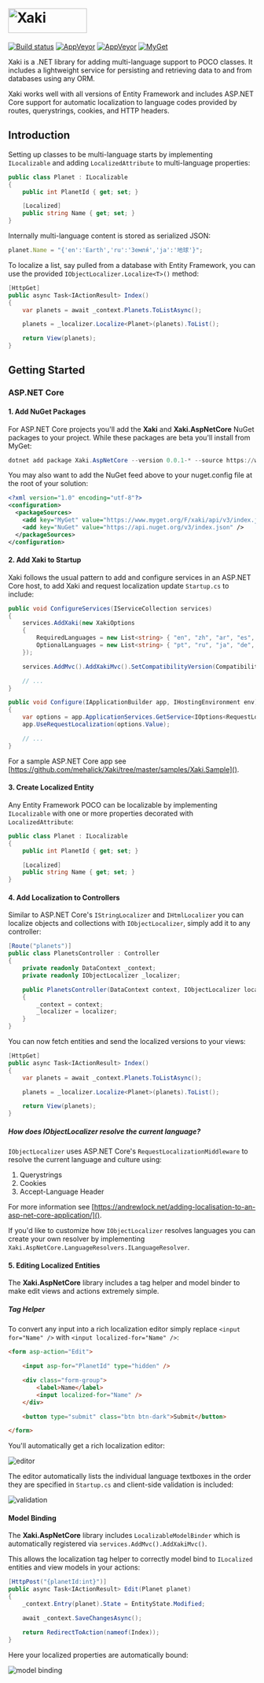 ﻿<h1><img src="https://xaki.azureedge.net/assets/logo-text-dark-636589485845174980.svg" width="160" height="50" alt="Xaki"></h1>

[![Build status](https://ci.appveyor.com/api/projects/status/d217t6s3py0ce6nn?svg=true)](https://ci.appveyor.com/project/mehalick/xaki)
[![AppVeyor](https://img.shields.io/appveyor/ci/mehalick/xaki/master.svg)](https://ci.appveyor.com/project/mehalick/xaki)
[![AppVeyor](https://img.shields.io/appveyor/tests/mehalick/xaki/master.svg)](https://ci.appveyor.com/project/mehalick/xaki/build/tests)
[![MyGet](https://img.shields.io/myget/xaki/v/Xaki.svg)](https://www.myget.org/feed/xaki/package/nuget/Xaki)

Xaki is a .NET library for adding multi-language support to POCO classes. It includes a lightweight service for persisting and retrieving data to and from databases using any ORM.

Xaki works well with all versions of Entity Framework and includes ASP.NET Core support for automatic localization to language codes provided by routes, querystrings, cookies, and HTTP headers. 

## Introduction

Setting up classes to be multi-language starts by implementing `ILocalizable` and adding `LocalizedAttribute` to multi-language properties:

```csharp
public class Planet : ILocalizable
{
    public int PlanetId { get; set; }

    [Localized]
    public string Name { get; set; }
}
```

Internally multi-language content is stored as serialized JSON:

```js
planet.Name = "{'en':'Earth','ru':'Земля́','ja':'地球'}";
```

To localize a list, say pulled from a database with Entity Framework, you can use the provided `IObjectLocalizer.Localize<T>()` method:

```csharp
[HttpGet]
public async Task<IActionResult> Index()
{
    var planets = await _context.Planets.ToListAsync();

    planets = _localizer.Localize<Planet>(planets).ToList();

    return View(planets);
}
```

## Getting Started

### ASP.NET Core

#### 1. Add NuGet Packages

For ASP.NET Core projects you'll add the **Xaki** and **Xaki.AspNetCore** NuGet packages to your project. While these packages are beta you'll install from MyGet:

```powershell
dotnet add package Xaki.AspNetCore --version 0.0.1-* --source https://www.myget.org/F/xaki/api/v3/index.json
```

You may also want to add the NuGet feed above to your nuget.config file at the root of your solution:

```xml
<?xml version="1.0" encoding="utf-8"?>
<configuration>
  <packageSources>
    <add key="MyGet" value="https://www.myget.org/F/xaki/api/v3/index.json" />
    <add key="NuGet" value="https://api.nuget.org/v3/index.json" />
  </packageSources>
</configuration>
```

#### 2. Add Xaki to Startup

Xaki follows the usual pattern to add and configure services in an ASP.NET Core host, to add Xaki and request localization update `Startup.cs` to include:

```csharp
public void ConfigureServices(IServiceCollection services)
{
    services.AddXaki(new XakiOptions
    {
        RequiredLanguages = new List<string> { "en", "zh", "ar", "es", "hi" },
        OptionalLanguages = new List<string> { "pt", "ru", "ja", "de", "el" }
    });

    services.AddMvc().AddXakiMvc().SetCompatibilityVersion(CompatibilityVersion.Version_2_1);

    // ...
}

public void Configure(IApplicationBuilder app, IHostingEnvironment env)
{
    var options = app.ApplicationServices.GetService<IOptions<RequestLocalizationOptions>>();
    app.UseRequestLocalization(options.Value);

    // ...
}
```

For a sample ASP.NET Core app see [https://github.com/mehalick/Xaki/tree/master/samples/Xaki.Sample]().

#### 3. Create Localized Entity

Any Entity Framework POCO can be localizable by implementing `ILocalizable` with one or more properties decorated with `LocalizedAttribute`:

```csharp
public class Planet : ILocalizable
{
    public int PlanetId { get; set; }

    [Localized]
    public string Name { get; set; }
}
```

#### 4. Add Localization to Controllers

Similar to ASP.NET Core's `IStringLocalizer` and `IHtmlLocalizer` you can localize objects and collections with `IObjectLocalizer`, simply add it to any controller:

```csharp
[Route("planets")]
public class PlanetsController : Controller
{
    private readonly DataContext _context;
    private readonly IObjectLocalizer _localizer;

    public PlanetsController(DataContext context, IObjectLocalizer localizer)
    {
        _context = context;
        _localizer = localizer;
    }
}
```

You can now fetch entities and send the localized versions to your views:

```csharp
[HttpGet]
public async Task<IActionResult> Index()
{
    var planets = await _context.Planets.ToListAsync();

    planets = _localizer.Localize<Planet>(planets).ToList();

    return View(planets);
}
```

##### How does IObjectLocalizer resolve the current language?

`IObjectLocalizer` uses ASP.NET Core's `RequestLocalizationMiddleware` to resolve the current language and culture using:

1. Querystrings
2. Cookies
3. Accept-Language Header

For more information see [https://andrewlock.net/adding-localisation-to-an-asp-net-core-application/]().

If you'd like to customize how `IObjectLocalizer` resolves languages you can create your own resolver by implementing `Xaki.AspNetCore.LanguageResolvers.ILanguageResolver`.

#### 5. Editing Localized Entities

The **Xaki.AspNetCore** library includes a tag helper and model binder to make edit views and actions extremely simple. 

##### Tag Helper

To convert any input into a rich localization editor simply replace `<input for="Name" />` with `<input localized-for="Name" />`:

```html
<form asp-action="Edit">

    <input asp-for="PlanetId" type="hidden" />

    <div class="form-group">
        <label>Name</label>
        <input localized-for="Name" />
    </div>

    <button type="submit" class="btn btn-dark">Submit</button>

</form>
```

You'll automatically get a rich localization editor:

![editor](https://xaki.azureedge.net/assets/2018-09-11_10-26-05-636722475947053940.png)

The editor automatically lists the individual language textboxes in the order they are specified in `Startup.cs` and client-side validation is included:

![validation](https://xaki.azureedge.net/assets/2018-09-11_10-28-42-636722477515160922.png)

#### Model Binding

The **Xaki.AspNetCore** library includes `LocalizableModelBinder` which is automatically registered via `services.AddMvc().AddXakiMvc()`. 

This allows the localization tag helper to correctly model bind to `ILocalized` entities and view models in your actions:

```csharp
[HttpPost("{planetId:int}")]
public async Task<IActionResult> Edit(Planet planet)
{
    _context.Entry(planet).State = EntityState.Modified;

    await _context.SaveChangesAsync();

    return RedirectToAction(nameof(Index));
}
```

Here your localized properties are automatically bound:

![model binding](https://xaki.azureedge.net/assets/2018-09-11_10-34-56-636722481804812672.png)

